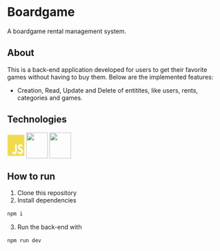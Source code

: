 # Boardgame

A boardgame rental management system.

## About

This is a back-end application developed for users to get their favorite games without having to buy them. Below are the implemented features:

- Creation, Read, Update and Delete of entitites, like users, rents, categories and games.

## Technologies

<div>
    <img align="center" height="50" width="40"src="https://raw.githubusercontent.com/devicons/devicon/master/icons/javascript/javascript-plain.svg" />
    <img align="center" height="60" width="50" src="https://cdn.jsdelivr.net/gh/devicons/devicon/icons/nodejs/nodejs-original.svg" />
    <img align="center" height="60" width="50" src="https://cdn.jsdelivr.net/gh/devicons/devicon/icons/postgresql/postgresql-original-wordmark.svg" />
</div>

## How to run
1. Clone this repository
2. Install dependencies
```bash
npm i
```
3. Run the back-end with
```bash
npm run dev
```

